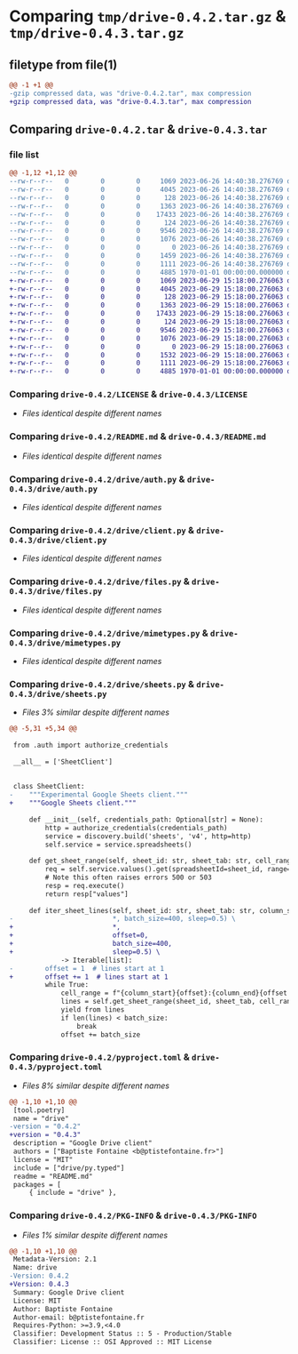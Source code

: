 # Comparing `tmp/drive-0.4.2.tar.gz` & `tmp/drive-0.4.3.tar.gz`

## filetype from file(1)

```diff
@@ -1 +1 @@
-gzip compressed data, was "drive-0.4.2.tar", max compression
+gzip compressed data, was "drive-0.4.3.tar", max compression
```

## Comparing `drive-0.4.2.tar` & `drive-0.4.3.tar`

### file list

```diff
@@ -1,12 +1,12 @@
--rw-r--r--   0        0        0     1069 2023-06-26 14:40:38.276769 drive-0.4.2/LICENSE
--rw-r--r--   0        0        0     4045 2023-06-26 14:40:38.276769 drive-0.4.2/README.md
--rw-r--r--   0        0        0      128 2023-06-26 14:40:38.276769 drive-0.4.2/drive/__init__.py
--rw-r--r--   0        0        0     1363 2023-06-26 14:40:38.276769 drive-0.4.2/drive/auth.py
--rw-r--r--   0        0        0    17433 2023-06-26 14:40:38.276769 drive-0.4.2/drive/client.py
--rw-r--r--   0        0        0      124 2023-06-26 14:40:38.276769 drive-0.4.2/drive/exceptions.py
--rw-r--r--   0        0        0     9546 2023-06-26 14:40:38.276769 drive-0.4.2/drive/files.py
--rw-r--r--   0        0        0     1076 2023-06-26 14:40:38.276769 drive-0.4.2/drive/mimetypes.py
--rw-r--r--   0        0        0        0 2023-06-26 14:40:38.276769 drive-0.4.2/drive/py.typed
--rw-r--r--   0        0        0     1459 2023-06-26 14:40:38.276769 drive-0.4.2/drive/sheets.py
--rw-r--r--   0        0        0     1111 2023-06-26 14:40:38.276769 drive-0.4.2/pyproject.toml
--rw-r--r--   0        0        0     4885 1970-01-01 00:00:00.000000 drive-0.4.2/PKG-INFO
+-rw-r--r--   0        0        0     1069 2023-06-29 15:18:00.276063 drive-0.4.3/LICENSE
+-rw-r--r--   0        0        0     4045 2023-06-29 15:18:00.276063 drive-0.4.3/README.md
+-rw-r--r--   0        0        0      128 2023-06-29 15:18:00.276063 drive-0.4.3/drive/__init__.py
+-rw-r--r--   0        0        0     1363 2023-06-29 15:18:00.276063 drive-0.4.3/drive/auth.py
+-rw-r--r--   0        0        0    17433 2023-06-29 15:18:00.276063 drive-0.4.3/drive/client.py
+-rw-r--r--   0        0        0      124 2023-06-29 15:18:00.276063 drive-0.4.3/drive/exceptions.py
+-rw-r--r--   0        0        0     9546 2023-06-29 15:18:00.276063 drive-0.4.3/drive/files.py
+-rw-r--r--   0        0        0     1076 2023-06-29 15:18:00.276063 drive-0.4.3/drive/mimetypes.py
+-rw-r--r--   0        0        0        0 2023-06-29 15:18:00.276063 drive-0.4.3/drive/py.typed
+-rw-r--r--   0        0        0     1532 2023-06-29 15:18:00.276063 drive-0.4.3/drive/sheets.py
+-rw-r--r--   0        0        0     1111 2023-06-29 15:18:00.276063 drive-0.4.3/pyproject.toml
+-rw-r--r--   0        0        0     4885 1970-01-01 00:00:00.000000 drive-0.4.3/PKG-INFO
```

### Comparing `drive-0.4.2/LICENSE` & `drive-0.4.3/LICENSE`

 * *Files identical despite different names*

### Comparing `drive-0.4.2/README.md` & `drive-0.4.3/README.md`

 * *Files identical despite different names*

### Comparing `drive-0.4.2/drive/auth.py` & `drive-0.4.3/drive/auth.py`

 * *Files identical despite different names*

### Comparing `drive-0.4.2/drive/client.py` & `drive-0.4.3/drive/client.py`

 * *Files identical despite different names*

### Comparing `drive-0.4.2/drive/files.py` & `drive-0.4.3/drive/files.py`

 * *Files identical despite different names*

### Comparing `drive-0.4.2/drive/mimetypes.py` & `drive-0.4.3/drive/mimetypes.py`

 * *Files identical despite different names*

### Comparing `drive-0.4.2/drive/sheets.py` & `drive-0.4.3/drive/sheets.py`

 * *Files 3% similar despite different names*

```diff
@@ -5,31 +5,34 @@
 
 from .auth import authorize_credentials
 
 __all__ = ['SheetClient']
 
 
 class SheetClient:
-    """Experimental Google Sheets client."""
+    """Google Sheets client."""
 
     def __init__(self, credentials_path: Optional[str] = None):
         http = authorize_credentials(credentials_path)
         service = discovery.build('sheets', 'v4', http=http)
         self.service = service.spreadsheets()
 
     def get_sheet_range(self, sheet_id: str, sheet_tab: str, cell_range: str):
         req = self.service.values().get(spreadsheetId=sheet_id, range=f"{sheet_tab}!{cell_range}")
         # Note this often raises errors 500 or 503
         resp = req.execute()
         return resp["values"]
 
     def iter_sheet_lines(self, sheet_id: str, sheet_tab: str, column_start: str, column_end: str,
-                         *, batch_size=400, sleep=0.5) \
+                         *,
+                         offset=0,
+                         batch_size=400,
+                         sleep=0.5) \
             -> Iterable[list]:
-        offset = 1  # lines start at 1
+        offset += 1  # lines start at 1
         while True:
             cell_range = f"{column_start}{offset}:{column_end}{offset + batch_size}"
             lines = self.get_sheet_range(sheet_id, sheet_tab, cell_range)
             yield from lines
             if len(lines) < batch_size:
                 break
             offset += batch_size
```

### Comparing `drive-0.4.2/pyproject.toml` & `drive-0.4.3/pyproject.toml`

 * *Files 8% similar despite different names*

```diff
@@ -1,10 +1,10 @@
 [tool.poetry]
 name = "drive"
-version = "0.4.2"
+version = "0.4.3"
 description = "Google Drive client"
 authors = ["Baptiste Fontaine <b@ptistefontaine.fr>"]
 license = "MIT"
 include = ["drive/py.typed"]
 readme = "README.md"
 packages = [
     { include = "drive" },
```

### Comparing `drive-0.4.2/PKG-INFO` & `drive-0.4.3/PKG-INFO`

 * *Files 1% similar despite different names*

```diff
@@ -1,10 +1,10 @@
 Metadata-Version: 2.1
 Name: drive
-Version: 0.4.2
+Version: 0.4.3
 Summary: Google Drive client
 License: MIT
 Author: Baptiste Fontaine
 Author-email: b@ptistefontaine.fr
 Requires-Python: >=3.9,<4.0
 Classifier: Development Status :: 5 - Production/Stable
 Classifier: License :: OSI Approved :: MIT License
```

